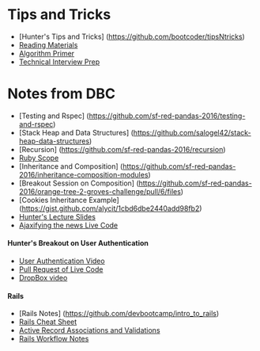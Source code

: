 # Tips and Tricks
- [Hunter's Tips and Tricks] (https://github.com/bootcoder/tipsNtricks)
- [Reading Materials](https://www.dropbox.com/sh/6qyuixc6u3cgn6e/AADchwo9sgumwgaTM21X4F0Pa?dl=0)
- [Algorithm Primer](http://btholt.github.io/four-semesters-of-cs/)
- [Technical Interview Prep](https://github.com/TechnicalInterviewPrep)

# Notes from DBC
- [Testing and Rspec] (https://github.com/sf-red-pandas-2016/testing-and-rspec)
- [Stack Heap and Data Structures] (https://github.com/salogel42/stack-heap-data-structures)
- [Recursion] (https://github.com/sf-red-pandas-2016/recursion)
- [Ruby Scope](https://github.com/sf-red-pandas-2016/Ruby-Scope)
- [Inheritance and Composition] (https://github.com/sf-red-pandas-2016/inheritance-composition-modules)
- [Breakout Session on Composition] (https://github.com/sf-red-pandas-2016/orange-tree-2-groves-challenge/pull/6/files)
- [Cookies Inheritance Example] (https://gist.github.com/alycit/1cbd6dbe2440add98fb2)
- [Hunter's Lecture Slides](https://github.com/bootcoder/ar-intro)
- [Ajaxifying the news Live Code](https://github.com/sf-red-pandas-2016/ajaxifying-hacker-news-challenge/pull/1)

#### Hunter's Breakout on User Authentication
- [User Authentication Video](https://youtu.be/CTQdT-GO6-c)
- [Pull Request of Live Code](https://github.com/sf-red-pandas-2016/user-registration-and-authentication-challenge/pull/7)
- [DropBox video](https://www.dropbox.com/s/tarorvc6waxx95a/red-pandas-UserAuth.mov?dl=0)


#### Rails
- [Rails Notes] (https://github.com/devbootcamp/intro_to_rails)
- [Rails Cheat Sheet](http://courseware.codeschool.com/rails_for_zombies_2_cheatsheets.pdf)
- [Active Record Associations and Validations](https://github.com/sf-red-pandas-2016/activerecord-associations-and-validations)
- [Rails Workflow Notes](https://github.com/seanyboy49/Lecture-Notes/blob/master/Ruby/Rails_Workflow.md)
